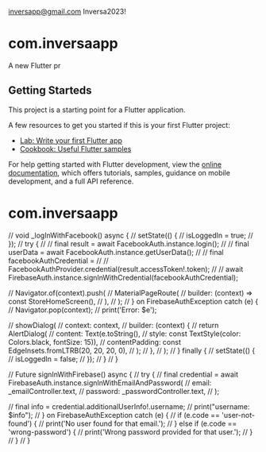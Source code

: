 inversapp@gmail.com
Inversa2023!

# com.inversaapp

A new Flutter pr
## Getting Starteds

This project is a starting point for a Flutter application.

A few resources to get you started if this is your first Flutter project:

- [Lab: Write your first Flutter app](https://docs.flutter.dev/get-started/codelab)
- [Cookbook: Useful Flutter samples](https://docs.flutter.dev/cookbook)

For help getting started with Flutter development, view the
[online documentation](https://docs.flutter.dev/), which offers tutorials,
samples, guidance on mobile development, and a full API reference.
# com.inversaapp


  // void _logInWithFacebook() async {
  //   setState(() {
  //     isLoggedIn = true;
  //   });
  //   try {
  //     // final result = await FacebookAuth.instance.login();
  //     // final userData = await FacebookAuth.instance.getUserData();
  //     // final facebookAuthCredential =
  //     //     FacebookAuthProvider.credential(result.accessToken!.token);
  //     // await FirebaseAuth.instance.signInWithCredential(facebookAuthCredential);

  //     Navigator.of(context).push(
  //       MaterialPageRoute(
  //         builder: (context) => const StoreHomeScreen(),
  //       ),
  //     );
  //   } on FirebaseAuthException catch (e) {
  //     Navigator.pop(context);
  //     print('Error: $e');

  //     showDialog(
  //       context: context,
  //       builder: (context) {
  //         return AlertDialog(
  //           content: Text(e.toString(),
  //               style: const TextStyle(color: Colors.black, fontSize: 15)),
  //           contentPadding: const EdgeInsets.fromLTRB(20, 20, 20, 0),
  //         );
  //       },
  //     );
  //   } finally {
  //     setState(() {
  //       isLoggedIn = false;
  //     });
  //   }
  // }

  // Future<void> signInWithFirebase() async {
  //   try {
  //     final credential = await FirebaseAuth.instance.signInWithEmailAndPassword(
  //       email: _emailController.text,
  //       password: _passwordController.text,
  //     );

  //     final info = credential.additionalUserInfo!.username;
  //     print("username: $info");
  //   } on FirebaseAuthException catch (e) {
  //     if (e.code == 'user-not-found') {
  //       print('No user found for that email.');
  //     } else if (e.code == 'wrong-password') {
  //       print('Wrong password provided for that user.');
  //     }
  //   }
  // }
